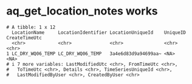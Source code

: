 # aq_get_location_notes works

    # A tibble: 1 x 12
      LocationName     LocationIdentifier LocationUniqueId    UniqueID CreateTimeUtc
      <chr>            <chr>              <chr>               <chr>    <chr>        
    1 LC_DRY_WQ06_TEMP LC_DRY_WQ06_TEMP   3a4e6d83d9a94699aa~ <NA>     <NA>         
    # i 7 more variables: LastModifiedUtc <chr>, FromTimeUtc <chr>,
    #   ToTimeUtc <chr>, Details <chr>, TimeSeriesUniqueId <chr>,
    #   LastModifiedByUser <chr>, CreatedByUser <chr>

